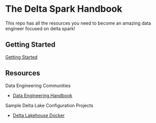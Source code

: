 # The Delta Spark Handbook
This repo has all the resources you need to become an amazing data engineer focused on delta spark!

## Getting Started

[Getting Started](accelerator/materials/1-getting-started/readme.md)

## Resources

Data Engineering Communities

- [Data Engineering Handbook](https://github.com/DataExpert-io-Community/data-engineer-handbook)

Sample Delta Lake Configuration Projects

- [Delta Lakehouse Docker](https://github.com/kemonoske/spark-minio-delta-lakehouse-docker)



